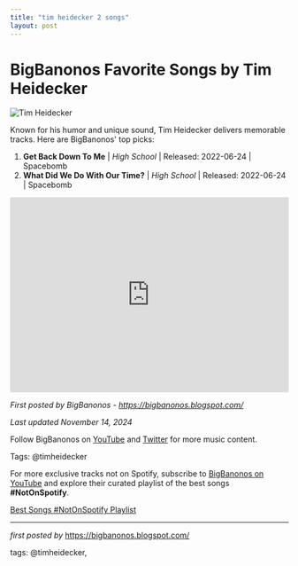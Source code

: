 ```yaml
---
title: "tim heidecker 2 songs"
layout: post
---
```

<h1>BigBanonos Favorite Songs by Tim Heidecker</h1>
<img src="https://www.unitedtalent.com/_next/image?url=https%3A%2F%2Fimages.ctfassets.net%2Fq5l7sv7fkjc7%2FoeGdW1lckj8gvlsLKWpPFk9nmv1sgR1ckFNRHphwV4J%2Fd5c1c5ac541bb117cd6bfc9dcbab6182%2FTim_Headshot.jpg&w=3840&q=75" alt="Tim Heidecker"> <p>Known for his humor and unique sound, Tim Heidecker delivers memorable tracks. Here are BigBanonos' top picks:</p> <ol> <li><strong>Get Back Down To Me</strong> | <em>High School</em> | Released: 2022-06-24 | Spacebomb</li> <li><strong>What Did We Do With Our Time?</strong> | <em>High School</em> | Released: 2022-06-24 | Spacebomb</li>
</ol> <div> <iframe src="https://open.spotify.com/embed/playlist/5wMxWlc7J219Sq8M37tdJy?utm_source=generator" width="100%" height="352" frameborder="0" allowfullscreen="" allow="autoplay; clipboard-write; encrypted-media; fullscreen; picture-in-picture" loading="lazy"></iframe>
</div> <p><em>First posted by BigBanonos - <a href="https://bigbanonos.blogspot.com/">https://bigbanonos.blogspot.com/</a></em></p>
<p><em>Last updated November 14, 2024</em></p>
<p>Follow BigBanonos on <a href="https://www.youtube.com/@BigBanonos">YouTube</a> and <a href="https://x.com/bigbanonos">Twitter</a> for more music content.</p>
<p>Tags: @timheidecker</p>


<!--Subscribe and Playlist Links-->
<div>
    <p>For more exclusive tracks not on Spotify, subscribe to <a href="https://www.youtube.com/@BigBanonos" target="_blank">BigBanonos on YouTube</a> and explore their curated playlist of the best songs <strong>#NotOnSpotify</strong>.</p>
    <p><a href="https://www.youtube.com/playlist?list=PLtuNtuTatqI0kFahUCbtbfenC_ET5O_tr" target="_blank">Best Songs #NotOnSpotify Playlist<br /></a></p></div>

<hr />

<p><em>first posted by</em> <a href="https://bigbanonos.blogspot.com/" rel="noopener" target="_new">https://bigbanonos.blogspot.com/</a></p>

<p>tags: @timheidecker,</p>
